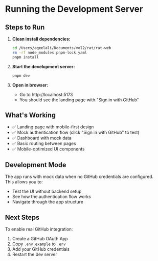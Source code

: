 # Running the Development Server

## Steps to Run

1. **Clean install dependencies:**
   ```bash
   cd /Users/aqeelali/Documents/vol2/rat/rat-web
   rm -rf node_modules pnpm-lock.yaml
   pnpm install
   ```

2. **Start the development server:**
   ```bash
   pnpm dev
   ```

3. **Open in browser:**
   - Go to http://localhost:5173
   - You should see the landing page with "Sign in with GitHub"

## What's Working

- ✅ Landing page with mobile-first design
- ✅ Mock authentication flow (click "Sign in with GitHub" to test)
- ✅ Dashboard with mock data
- ✅ Basic routing between pages
- ✅ Mobile-optimized UI components

## Development Mode

The app runs with mock data when no GitHub credentials are configured. This allows you to:
- Test the UI without backend setup
- See how the authentication flow works
- Navigate through the app structure

## Next Steps

To enable real GitHub integration:
1. Create a GitHub OAuth App
2. Copy `.env.example` to `.env`
3. Add your GitHub credentials
4. Restart the dev server